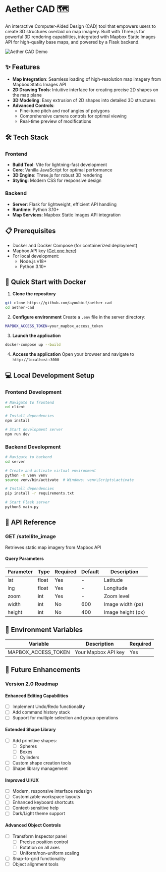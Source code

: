 # Aether CAD 🗺️

An interactive Computer-Aided Design (CAD) tool that empowers users to create 3D structures overlaid on map imagery. Built with Three.js for powerful 3D rendering capabilities, integrated with Mapbox Static Images API for high-quality base maps, and powered by a Flask backend.

![Aether CAD Demo](https://media4.giphy.com/media/v1.Y2lkPTc5MGI3NjExZWs1M2RkYmp6Y2Zsd3N5ejFqOHFlbTVoZ2hlbHNuYXAyM3RnNnhtNSZlcD12MV9pbnRlcm5hbF9naWZfYnlfaWQmY3Q9Zw/QAgIIVP5CeFSqITjSy/giphy.webp)

## ✨ Features

- **Map Integration**: Seamless loading of high-resolution map imagery from Mapbox Static Images API
- **2D Drawing Tools**: Intuitive interface for creating precise 2D shapes on the map plane
- **3D Modeling**: Easy extrusion of 2D shapes into detailed 3D structures
- **Advanced Controls**:
  - Fine-tune pitch and roof angles of polygons
  - Comprehensive camera controls for optimal viewing
  - Real-time preview of modifications

## 🛠️ Tech Stack

### Frontend

- **Build Tool**: Vite for lightning-fast development
- **Core**: Vanilla JavaScript for optimal performance
- **3D Engine**: Three.js for robust 3D rendering
- **Styling**: Modern CSS for responsive design

### Backend

- **Server**: Flask for lightweight, efficient API handling
- **Runtime**: Python 3.10+
- **Map Services**: Mapbox Static Images API integration

## 📋 Prerequisites

- Docker and Docker Compose (for containerized deployment)
- Mapbox API key ([Get one here](https://www.mapbox.com/))
- For local development:
  - Node.js v18+
  - Python 3.10+

## 🚀 Quick Start with Docker

1. **Clone the repository**

```bash
git clone https://github.com/ayoubbif/aether-cad
cd aether-cad
```

2. **Configure environment**
   Create a `.env` file in the server directory:

```bash
MAPBOX_ACCESS_TOKEN=your_mapbox_access_token
```

3. **Launch the application**

```bash
docker-compose up --build
```

4. **Access the application**
   Open your browser and navigate to `http://localhost:3000`

## 💻 Local Development Setup

### Frontend Development

```bash
# Navigate to frontend
cd client

# Install dependencies
npm install

# Start development server
npm run dev
```

### Backend Development

```bash
# Navigate to backend
cd server

# Create and activate virtual environment
python -m venv venv
source venv/bin/activate  # Windows: venv\Scripts\activate

# Install dependencies
pip install -r requirements.txt

# Start Flask server
python3 main.py
```

## 🔌 API Reference

### GET /satellite_image

Retrieves static map imagery from Mapbox API

#### Query Parameters

| Parameter | Type  | Required | Default | Description       |
| --------- | ----- | -------- | ------- | ----------------- |
| lat       | float | Yes      | -       | Latitude          |
| lng       | float | Yes      | -       | Longitude         |
| zoom      | int   | Yes      | -       | Zoom level        |
| width     | int   | No       | 600     | Image width (px)  |
| height    | int   | No       | 400     | Image height (px) |

## 🔑 Environment Variables

| Variable            | Description         | Required |
| ------------------- | ------------------- | -------- |
| MAPBOX_ACCESS_TOKEN | Your Mapbox API key | Yes      |

## 🎯 Future Enhancements

### Version 2.0 Roadmap

#### Enhanced Editing Capabilities

- [ ] Implement Undo/Redo functionality
- [ ] Add command history stack
- [ ] Support for multiple selection and group operations

#### Extended Shape Library

- [ ] Add primitive shapes:
  - [ ] Spheres
  - [ ] Boxes
  - [ ] Cylinders
- [ ] Custom shape creation tools
- [ ] Shape library management

#### Improved UI/UX

- [ ] Modern, responsive interface redesign
- [ ] Customizable workspace layouts
- [ ] Enhanced keyboard shortcuts
- [ ] Context-sensitive help
- [ ] Dark/Light theme support

#### Advanced Object Controls

- [ ] Transform Inspector panel
  - [ ] Precise position control
  - [ ] Rotation on all axes
  - [ ] Uniform/non-uniform scaling
- [ ] Snap-to-grid functionality
- [ ] Object alignment tools
